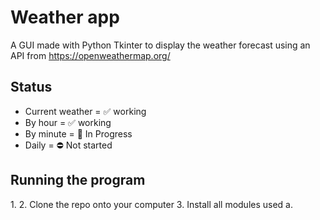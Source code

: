 # Weather app
A GUI made with Python Tkinter to display the weather forecast using an API from https://openweathermap.org/

<h2>Status</h2>

* Current weather = ✅  working
* By hour = ✅  working
* By minute = 🚧 In Progress
* Daily = ⛔ Not started

<h2> Running the program </h2>
1. 
2. Clone the repo onto your computer
3. Install all modules used
 a. 
